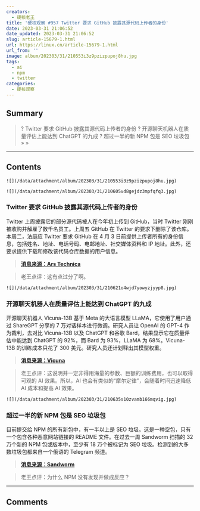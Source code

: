 ```yaml
---
creators:
  - 硬核老王
title: '硬核观察 #957 Twitter 要求 GitHub 披露其源代码上传者的身份'
date: 2023-03-31 21:06:52
date_updated: 2023-03-31 21:06:52
slug: article-15679-1.html
url: https://linux.cn/article-15679-1.html
url_from: ''
image: album/202303/31/210553i3z9pzizpupoj8hu.jpg
tags:
  - ai
  - npm
  - twitter
categories:
  - 硬核观察
---
```


## Summary

> ? Twitter 要求 GitHub 披露其源代码上传者的身份
> ? 开源聊天机器人在质量评估上能达到 ChatGPT 的九成
> ? 超过一半的新 NPM 包是 SEO 垃圾包
> » 
> »

***

<!-- more -->

## Contents

`![](/data/attachment/album/202303/31/210553i3z9pzizpupoj8hu.jpg)`

`![](/data/attachment/album/202303/31/210605vd8gejdz3mpfqfq3.jpg)`

### Twitter 要求 GitHub 披露其源代码上传者的身份

Twitter 上周披露它的部分源代码被人在今年初上传到 GitHub，当时 Twitter 刚刚被收购并解雇了数千名员工。上周五 GitHub 在 Twitter 的要求下删除了该仓库。本周二，法庭应 Twitter 要求 GitHub 在 4 月 3 日前提供上传者所有的身份信息，包括姓名、地址、电话号码、电邮地址、社交媒体资料和 IP 地址。此外，还要求提供下载和修改该代码仓库数据的用户信息。

> 
> **[消息来源：Ars Technica](https://arstechnica.com/tech-policy/2023/03/twitter-obtains-subpoena-forcing-github-to-unmask-source-code-leaker/)**
> 
> 
> 

> 
> 老王点评：这有点过分了啊。
> 
> 
> 

`![](/data/attachment/album/202303/31/210621o4wjd7yowyzjyyp8.jpg)`

### 开源聊天机器人在质量评估上能达到 ChatGPT 的九成

开源聊天机器人 Vicuna-13B 基于 Meta 的大语言模型 LLaMA，它使用了用户通过 ShareGPT 分享的 7 万对话样本进行微调。研究人员让 OpenAI 的 GPT-4 作为裁判，去对比 Vicuna-13B 以及 ChatGPT 和谷歌 Bard，结果显示它在质量评估中能达到 ChatGPT 的 92%，而 Bard 为 93%，LLaMA 为 68%。Vicuna-13B 的训练成本只花了 300 美元。研究人员还计划释出其模型权重。

> 
> **[消息来源：Vicuna](https://vicuna.lmsys.org/)**
> 
> 
> 

> 
> 老王点评：这说明并一定非得用海量的参数、巨额的训练费用，也可以取得可观的 AI 效果。所以，AI 也会有类似的“摩尔定律”，会随着时间迅速降低 AI 成本和提高 AI 效果。
> 
> 
> 

`![](/data/attachment/album/202303/31/210635s10zvamb166mqvig.jpg)`

### 超过一半的新 NPM 包是 SEO 垃圾包

目前提交给 NPM 的所有新包中，有一半以上是 SEO 垃圾。这是一种空包，只有一个包含各种恶意网站链接的 README 文件。在过去一周 Sandworm 扫描的 32 万个新的 NPM 包或版本中，至少有 18 万个被标记为 SEO 垃圾。检测到的大多数垃圾包都来自一个俄语的 Telegram 频道。

> 
> **[消息来源：Sandworm](https://blog.sandworm.dev/one-in-two-new-npm-packages-is-seo-spam-right-now)**
> 
> 
> 

> 
> 老王点评：为什么 NPM 没有发现并做成反应？
> 
> 
>

***

## Comments
